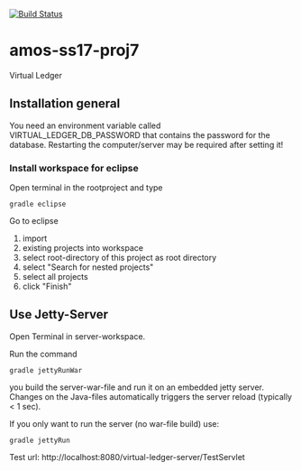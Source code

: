 [![Build Status](https://travis-ci.org/BankingBoys/amos-ss17-proj7.svg?branch=master)](https://travis-ci.org/BankingBoys/amos-ss17-proj7)

# amos-ss17-proj7
Virtual Ledger

## Installation general

You need an environment variable called VIRTUAL_LEDGER_DB_PASSWORD that contains the password for the database.
Restarting the computer/server may be required after setting it!


### Install workspace for eclipse

Open terminal in the rootproject and type

	gradle eclipse

Go to eclipse

1. import
2. existing projects into workspace
3. select root-directory of this project as root directory
4. select "Search for nested projects"
5. select all projects
6. click "Finish"

## Use Jetty-Server

Open Terminal in server-workspace.

Run the command

	gradle jettyRunWar

you build the server-war-file and run it on an embedded jetty server. Changes on the Java-files automatically triggers the server reload (typically < 1 sec).

If you only want to run the server (no war-file build) use:

	gradle jettyRun


Test url: http://localhost:8080/virtual-ledger-server/TestServlet
